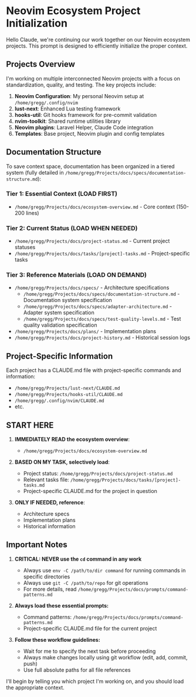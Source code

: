 # Neovim Ecosystem Project Initialization

Hello Claude, we're continuing our work together on our Neovim ecosystem projects. This prompt is designed to efficiently initialize the proper context.

## Projects Overview

I'm working on multiple interconnected Neovim projects with a focus on standardization, quality, and testing. The key projects include:

1. **Neovim Configuration**: My personal Neovim setup at `/home/gregg/.config/nvim`
2. **lust-next**: Enhanced Lua testing framework
3. **hooks-util**: Git hooks framework for pre-commit validation
4. **nvim-toolkit**: Shared runtime utilities library
5. **Neovim plugins**: Laravel Helper, Claude Code integration
6. **Templates**: Base project, Neovim plugin and config templates

## Documentation Structure

To save context space, documentation has been organized in a tiered system (fully detailed in `/home/gregg/Projects/docs/specs/documentation-structure.md`):

### Tier 1: Essential Context (LOAD FIRST)
- `/home/gregg/Projects/docs/ecosystem-overview.md` - Core context (150-200 lines)

### Tier 2: Current Status (LOAD WHEN NEEDED)
- `/home/gregg/Projects/docs/project-status.md` - Current project statuses
- `/home/gregg/Projects/docs/tasks/[project]-tasks.md` - Project-specific tasks

### Tier 3: Reference Materials (LOAD ON DEMAND)
- `/home/gregg/Projects/docs/specs/` - Architecture specifications
  - `/home/gregg/Projects/docs/specs/documentation-structure.md` - Documentation system specification
  - `/home/gregg/Projects/docs/specs/adapter-architecture.md` - Adapter system specification
  - `/home/gregg/Projects/docs/specs/test-quality-levels.md` - Test quality validation specification
- `/home/gregg/Projects/docs/plans/` - Implementation plans
- `/home/gregg/Projects/docs/project-history.md` - Historical session logs

## Project-Specific Information

Each project has a CLAUDE.md file with project-specific commands and information:
- `/home/gregg/Projects/lust-next/CLAUDE.md`
- `/home/gregg/Projects/hooks-util/CLAUDE.md`
- `/home/gregg/.config/nvim/CLAUDE.md`
- etc.

## START HERE

1. **IMMEDIATELY READ the ecosystem overview**: 
   - `/home/gregg/Projects/docs/ecosystem-overview.md`

2. **BASED ON MY TASK, selectively load**:
   - Project status: `/home/gregg/Projects/docs/project-status.md`
   - Relevant tasks file: `/home/gregg/Projects/docs/tasks/[project]-tasks.md`
   - Project-specific CLAUDE.md for the project in question

3. **ONLY IF NEEDED, reference**:
   - Architecture specs
   - Implementation plans
   - Historical information

## Important Notes

1. **CRITICAL: NEVER use the `cd` command in any work**
   - Always use `env -C /path/to/dir command` for running commands in specific directories
   - Always use `git -C /path/to/repo` for git operations
   - For more details, read `/home/gregg/Projects/docs/prompts/command-patterns.md`

2. **Always load these essential prompts:**
   - Command patterns: `/home/gregg/Projects/docs/prompts/command-patterns.md`
   - Project-specific CLAUDE.md file for the current project

3. **Follow these workflow guidelines:**
   - Wait for me to specify the next task before proceeding
   - Always make changes locally using git workflow (edit, add, commit, push)
   - Use full absolute paths for all file references

I'll begin by telling you which project I'm working on, and you should load the appropriate context.